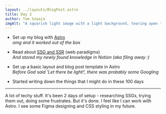 ```yaml
---
layout: ../layouts/BlogPost.astro
title: Day 2
author: Tom Szwaja
imgAlt: "A squarish light image with a light background, tearing open to reveal a yellowish underlayer. The tear going from the lower left corner diagonally to the right edge of the image. Text: In the upper left '100 Days of Design 1' - in a neutral rounded thin sans-serif type, in the lower left '100 Days of Design' - in a big bold flesh-colored type, interacting with the tear and the background to be partly outline, partly fully revealed"
---
```


-   Set up my blog with [Astro](https://astro.build/)\
    _omg and it worked out of the box_

-   Read about [SSG and SSR](https://allthecode.co/blog/post/ssr-vs-ssg-vs-spa-what-does-it-all-mean) (web paradigms)\
    _And stored my newly found knowledge in Notion (aka filing away :)_

-   Set up a basic layout and blog post template in Astro\
    _Before God said 'Let there be light!', there was probably some Googling_

-   Started writing down the things that I might do in these 100 days

---

A lot of techy stuff. It's been 2 days of setup - researching SSGs, trying them out, doing some frustrates. But it's done. I feel like I can work with Astro. I see some Figma designing and CSS styling in my future.
